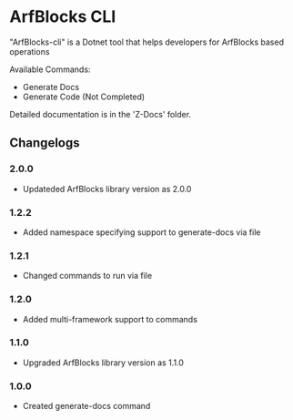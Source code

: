 # ArfBlocks CLI

"ArfBlocks-cli" is a Dotnet tool that helps developers for ArfBlocks based operations

Available Commands:

- Generate Docs
- Generate Code (Not Completed)

Detailed documentation is in the 'Z-Docs' folder.

## Changelogs

### 2.0.0

- Updateded ArfBlocks library version as 2.0.0

### 1.2.2

- Added namespace specifying support to generate-docs via file

### 1.2.1

- Changed commands to run via file

### 1.2.0

- Added multi-framework support to commands

### 1.1.0

- Upgraded ArfBlocks library version as 1.1.0

### 1.0.0

- Created generate-docs command
